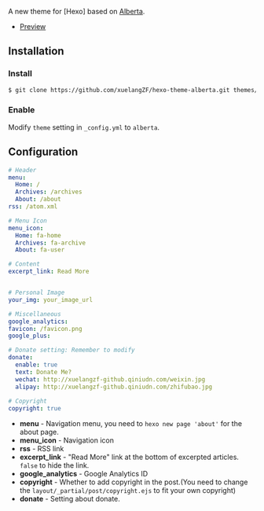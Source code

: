 A new theme for [Hexo] based on [Alberta](https://github.com/ken8203/hexo-theme-alberta/).

- [Preview](http://selfboot.cn/)

## Installation

### Install

``` bash
$ git clone https://github.com/xuelangZF/hexo-theme-alberta.git themes/alberta
```

### Enable

Modify `theme` setting in `_config.yml` to `alberta`.

## Configuration

``` yml
# Header
menu:
  Home: /
  Archives: /archives
  About: /about
rss: /atom.xml

# Menu Icon
menu_icon:
  Home: fa-home
  Archives: fa-archive
  About: fa-user

# Content
excerpt_link: Read More


# Personal Image
your_img: your_image_url

# Miscellaneous
google_analytics:
favicon: /favicon.png
google_plus:

# Donate setting: Remember to modify
donate:
  enable: true
  text: Donate Me?
  wechat: http://xuelangzf-github.qiniudn.com/weixin.jpg
  alipay: http://xuelangzf-github.qiniudn.com/zhifubao.jpg
  
# Copyright 
copyright: true
```

- **menu** - Navigation menu, you need to `hexo new page 'about'` for the about page.
- **menu_icon** - Navigation icon
- **rss** - RSS link
- **excerpt_link** - "Read More" link at the bottom of excerpted articles. `false` to hide the link.
- **google_analytics** - Google Analytics ID
- **copyright** - Whether to add copyright in the post.(You need to change the `layout/_partial/post/copyright.ejs` to fit your own copyright)
- **donate** - Setting about donate. 



